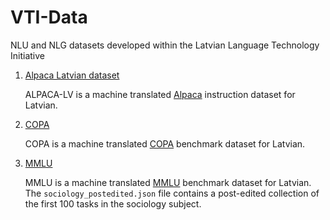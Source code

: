 # VTI-Data
NLU and NLG datasets developed within the Latvian Language Technology Initiative

1. [Alpaca Latvian dataset](alpaca-lv/alpaca_lv.json)

     ALPACA-LV is a machine translated [Alpaca](https://github.com/gururise/AlpacaDataCleaned/blob/main/alpaca_data_cleaned.json) instruction dataset for Latvian.

2. [COPA](copa/)

     COPA is a machine translated [COPA](https://dl.fbaipublicfiles.com/glue/superglue/data/v2/COPA.zip) benchmark dataset for Latvian.

3. [MMLU](mmlu/)

     MMLU is a machine translated [MMLU](https://huggingface.co/datasets/cais/mmlu) benchmark dataset for Latvian.
     The `sociology_postedited.json` file contains a post-edited collection of the first 100 tasks in the sociology subject.
